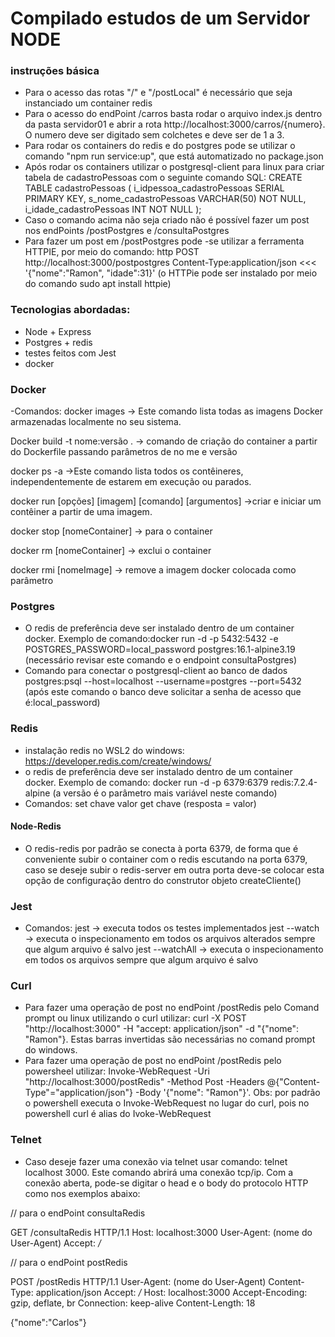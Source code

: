 # Compilado estudos de um Servidor NODE

### instruções básica

- Para o acesso das rotas "/" e "/postLocal" é necessário que seja instanciado um container redis
- Para o acesso do endPoint /carros basta rodar o arquivo index.js dentro da pasta servidor01 e abrir a rota http://localhost:3000/carros/{numero}. O numero deve ser digitado sem colchetes e deve ser de 1 a 3.
- Para rodar os containers do redis e do postgres pode se utilizar o comando "npm run service:up", que está automatizado no package.json
- Após rodar os containers utilizar o postgresql-client para linux para criar tabela de cadastroPessoas com o seguinte comando SQL: CREATE TABLE cadastroPessoas (
  i_idpessoa_cadastroPessoas SERIAL PRIMARY KEY,
  s_nome_cadastroPessoas VARCHAR(50) NOT NULL,
  i_idade_cadastroPessoas INT NOT NULL
);
 - Caso o comando acima não seja criado não é possível fazer um post nos endPoints /postPostgres e /consultaPostgres  
 - Para fazer um post em /postPostgres pode -se utilizar a ferramenta HTTPIE, por meio do comando: http POST http://localhost:3000/postpostgres Content-Type:application/json <<< '{"nome":"Ramon", "idade":31}' (o HTTPie pode ser instalado por meio do comando sudo apt install httpie) 

### Tecnologias abordadas:

- Node + Express
- Postgres + redis
- testes feitos com Jest
- docker

### Docker

-Comandos:
docker images -> Este comando lista todas as imagens Docker armazenadas localmente no seu sistema.

Docker build -t nome:versão . -> comando de criação do container a partir do Dockerfile passando parâmetros de no me e versão

docker ps -a ->Este comando lista todos os contêineres, independentemente de estarem em execução ou parados.

docker run [opções] [imagem] [comando] [argumentos] ->criar e iniciar um contêiner a partir de uma imagem.

docker stop [nomeContainer] -> para o container

docker rm [nomeContainer] -> exclui o container

docker rmi [nomeImage] -> remove a imagem docker colocada como parâmetro

### Postgres

- O redis de preferência deve ser instalado dentro de um container docker. Exemplo de comando:docker run -d -p 5432:5432 -e POSTGRES_PASSWORD=local_password postgres:16.1-alpine3.19 (necessário revisar este comando e o endpoint consultaPostgres)
- Comando para conectar o postgresql-client ao banco de dados postgres:psql --host=localhost --username=postgres --port=5432 (após este comando o banco deve solicitar a senha de acesso que é:local_password)

### Redis

- instalação redis no WSL2 do windows: https://developer.redis.com/create/windows/
- o redis de preferência deve ser instalado dentro de um container docker. Exemplo de comando: docker run -d -p 6379:6379 redis:7.2.4-alpine (a versão é o parâmetro mais variável neste comando)
- Comandos:
  set chave valor
  get chave (resposta = valor)

#### Node-Redis

- O redis-redis por padrão se conecta à porta 6379, de forma que é conveniente subir o container com o redis escutando na porta 6379, caso se deseje subir o redis-server em outra porta deve-se colocar esta opção de configuração dentro do construtor objeto createCliente()

### Jest

- Comandos:
  jest -> executa todos os testes implementados
  jest --watch -> executa o inspecionamento em todos os arquivos alterados sempre que algum arquivo é salvo
  jest --watchAll -> executa o inspecionamento em todos os arquivos sempre que algum arquivo é salvo

### Curl

- Para fazer uma operação de post no endPoint /postRedis pelo Comand prompt ou linux utilizando o curl utilizar: curl -X POST "http://localhost:3000" -H "accept: application/json" -d "{\"nome\": \"Ramon\"}. Estas barras invertidas são necessárias no comand prompt do windows.
- Para fazer uma operação de post no endPoint /postRedis pelo powersheel utilizar: Invoke-WebRequest -Uri "http://localhost:3000/postRedis" -Method Post -Headers @{"Content-Type"="application/json"} -Body '{"nome": "Ramon"}'. Obs: por padrão o powershell executa o Invoke-WebRequest no lugar do curl, pois no powershell curl é alias do Ivoke-WebRequest

### Telnet

- Caso deseje fazer uma conexão via telnet usar comando: telnet localhost 3000. Este comando abrirá uma conexão tcp/ip. Com a conexão aberta, pode-se digitar o head e o body do protocolo HTTP como nos exemplos abaixo: 

// para o endPoint consultaRedis 

GET /consultaRedis HTTP/1.1
Host: localhost:3000
User-Agent: (nome do User-Agent)
Accept: */*

// para o endPoint postRedis

POST /postRedis HTTP/1.1
User-Agent: (nome do User-Agent)
Content-Type: application/json
Accept: */*
Host: localhost:3000
Accept-Encoding: gzip, deflate, br
Connection: keep-alive
Content-Length: 18

{"nome":"Carlos"}



